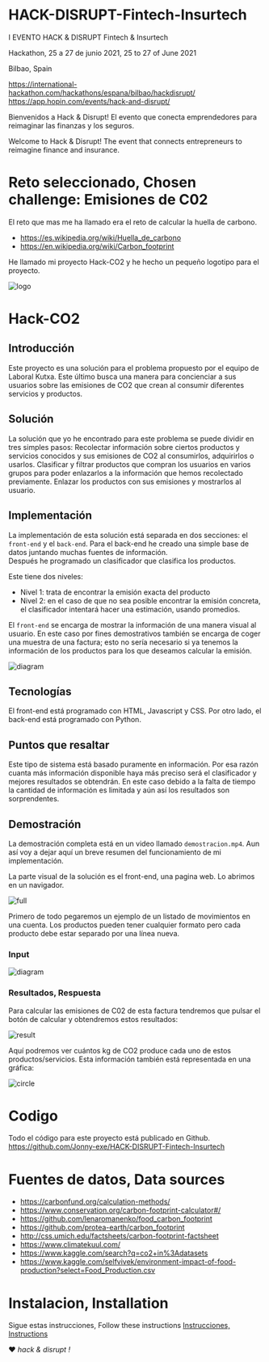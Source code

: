 # HACK-DISRUPT-Fintech-Insurtech

I EVENTO HACK &amp; DISRUPT Fintech &amp; Insurtech

Hackathon, 25 a 27 de junio 2021, 25 to 27 of June 2021

Bilbao, Spain

https://international-hackathon.com/hackathons/espana/bilbao/hackdisrupt/
https://app.hopin.com/events/hack-and-disrupt/

Bienvenidos a Hack & Disrupt! El evento que conecta emprendedores para reimaginar las finanzas y los seguros.

Welcome to Hack & Disrupt! The event that connects entrepreneurs to reimagine finance and insurance.

# Reto seleccionado, Chosen challenge: Emisiones de C02

El reto que mas me ha llamado era el reto de calcular la huella de carbono.

- https://es.wikipedia.org/wiki/Huella_de_carbono
- https://en.wikipedia.org/wiki/Carbon_footprint

He llamado mi proyecto Hack-CO2 y he hecho un pequeño logotipo para el proyecto.

![logo](logo/HaCO2k-logo.100x100.png)

# Hack-CO2

## Introducción

Este proyecto es una solución para el problema propuesto por el equipo de Laboral Kutxa. Este último busca una manera para concienciar a sus usuarios sobre las emisiones de CO2 que crean al consumir diferentes servicios y productos.

## Solución

La solución que yo he encontrado para este problema se puede dividir en tres simples pasos:
Recolectar información sobre ciertos productos y servicios conocidos y sus emisiones de CO2 al consumirlos, adquirirlos o usarlos.
Clasificar y filtrar productos que compran los usuarios en varios grupos para poder enlazarlos a la información que hemos recolectado previamente.
Enlazar los productos con sus emisiones y mostrarlos al usuario.

## Implementación

La implementación de esta solución está separada en dos secciones: el `front-end` y el `back-end`.
Para el back-end he creado una simple base de datos juntando muchas 
fuentes de información.  
Después he programado un clasificador que clasifica los productos. 

Este tiene dos niveles:

- Nivel 1: trata de encontrar la emisión exacta del producto
- Nivel 2: en el caso de que no sea posible encontrar la emisión concreta, 
  el clasificador intentará hacer una estimación, usando promedios.

El `front-end` se encarga de mostrar la información de una manera visual al usuario. 
En este caso por fines demostrativos también se encarga de coger una muestra de una factura; 
esto no sería necesario si ya tenemos la información de los productos para los que deseamos calcular la emisión.

![diagram](images/diagram.png)

## Tecnologías

El front-end está programado con HTML, Javascript y CSS. Por otro lado, el back-end está programado con Python.

## Puntos que resaltar

Este tipo de sistema está basado puramente en información. Por esa razón cuanta más información disponible haya más preciso será el clasificador y mejores resultados se obtendrán. En este caso debido a la falta de tiempo la cantidad de información es limitada y aún así los resultados son sorprendentes.

## Demostración

La demostración completa está en un video llamado `demostracion.mp4`. 
Aun así voy a dejar aquí un breve resumen del funcionamiento de mi implementación.

La parte visual de la solución es el front-end, una pagina web. 
Lo abrimos en un navigador.

![full](images/full.png)

Primero de todo pegaremos un ejemplo de un listado de movimientos en una cuenta. 
Los productos pueden tener cualquier formato pero cada producto debe estar separado por una línea nueva. 

### Input

![diagram](images/input.png)

### Resultados, Respuesta

Para calcular las emisiones de C02 de esta factura tendremos que pulsar el botón de calcular y obtendremos estos resultados:

![result](images/result.png)

Aquí podremos ver cuántos kg de CO2 produce cada uno de estos productos/servicios. Esta información también está representada en una gráfica:

![circle](images/circle.png)

# Codigo

Todo el código para este proyecto está publicado en Github. https://github.com/Jonny-exe/HACK-DISRUPT-Fintech-Insurtech

# Fuentes de datos, Data sources

- https://carbonfund.org/calculation-methods/
- https://www.conservation.org/carbon-footprint-calculator#/
- https://github.com/lenaromanenko/food_carbon_footprint
- https://github.com/protea-earth/carbon_footprint
- http://css.umich.edu/factsheets/carbon-footprint-factsheet
- https://www.climatekuul.com/
- https://www.kaggle.com/search?q=co2+in%3Adatasets
- https://www.kaggle.com/selfvivek/environment-impact-of-food-production?select=Food_Production.csv

# Instalacion, Installation

Sigue estas instrucciones, Follow these instructions
[Instrucciones, Instructions](https://github.com/Jonny-exe/HACK-DISRUPT-Fintech-Insurtech/tree/master/self-host)

:heart: _hack & disrupt !_
